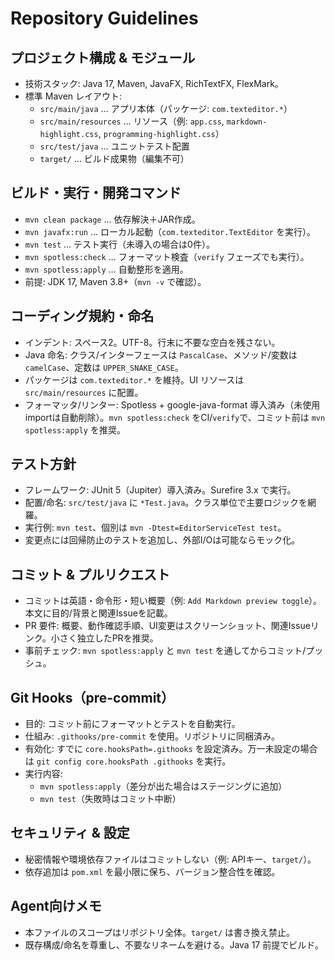 # Repository Guidelines

## プロジェクト構成 & モジュール
- 技術スタック: Java 17, Maven, JavaFX, RichTextFX, FlexMark。
- 標準 Maven レイアウト:
  - `src/main/java` … アプリ本体（パッケージ: `com.texteditor.*`）
  - `src/main/resources` … リソース（例: `app.css`, `markdown-highlight.css`, `programming-highlight.css`）
  - `src/test/java` … ユニットテスト配置
  - `target/` … ビルド成果物（編集不可）

## ビルド・実行・開発コマンド
- `mvn clean package` … 依存解決＋JAR作成。
- `mvn javafx:run` … ローカル起動（`com.texteditor.TextEditor` を実行）。
- `mvn test` … テスト実行（未導入の場合は0件）。
- `mvn spotless:check` … フォーマット検査（`verify` フェーズでも実行）。
- `mvn spotless:apply` … 自動整形を適用。
- 前提: JDK 17, Maven 3.8+（`mvn -v` で確認）。

## コーディング規約・命名
- インデント: スペース2。UTF-8。行末に不要な空白を残さない。
- Java 命名: クラス/インターフェースは `PascalCase`、メソッド/変数は `camelCase`、定数は `UPPER_SNAKE_CASE`。
- パッケージは `com.texteditor.*` を維持。UI リソースは `src/main/resources` に配置。
- フォーマッタ/リンター: Spotless + google-java-format 導入済み（未使用importは自動削除）。`mvn spotless:check` をCI/`verify`で、コミット前は `mvn spotless:apply` を推奨。

## テスト方針
- フレームワーク: JUnit 5（Jupiter）導入済み。Surefire 3.x で実行。
- 配置/命名: `src/test/java` に `*Test.java`。クラス単位で主要ロジックを網羅。
- 実行例: `mvn test`、個別は `mvn -Dtest=EditorServiceTest test`。
- 変更点には回帰防止のテストを追加し、外部I/Oは可能ならモック化。

## コミット & プルリクエスト
- コミットは英語・命令形・短い概要（例: `Add Markdown preview toggle`）。本文に目的/背景と関連Issueを記載。
- PR 要件: 概要、動作確認手順、UI変更はスクリーンショット、関連Issueリンク。小さく独立したPRを推奨。
 - 事前チェック: `mvn spotless:apply` と `mvn test` を通してからコミット/プッシュ。

## Git Hooks（pre-commit）
- 目的: コミット前にフォーマットとテストを自動実行。
- 仕組み: `.githooks/pre-commit` を使用。リポジトリに同梱済み。
- 有効化: すでに `core.hooksPath=.githooks` を設定済み。万一未設定の場合は `git config core.hooksPath .githooks` を実行。
- 実行内容:
  - `mvn spotless:apply`（差分が出た場合はステージングに追加）
  - `mvn test`（失敗時はコミット中断）

## セキュリティ & 設定
- 秘密情報や環境依存ファイルはコミットしない（例: APIキー、`target/`）。
- 依存追加は `pom.xml` を最小限に保ち、バージョン整合性を確認。

## Agent向けメモ
- 本ファイルのスコープはリポジトリ全体。`target/` は書き換え禁止。
- 既存構成/命名を尊重し、不要なリネームを避ける。Java 17 前提でビルド。
